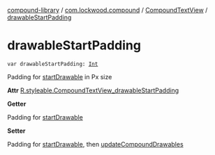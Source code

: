 [compound-library](../../index.md) / [com.lockwood.compound](../index.md) / [CompoundTextView](index.md) / [drawableStartPadding](./drawable-start-padding.md)

# drawableStartPadding

`var drawableStartPadding: `[`Int`](https://kotlinlang.org/api/latest/jvm/stdlib/kotlin/-int/index.html)

Padding for [startDrawable](start-drawable.md) in Px size

**Attr**
[R.styleable.CompoundTextView_drawableStartPadding](#)

**Getter**

Padding for [startDrawable](start-drawable.md)

**Setter**

Padding for [startDrawable](start-drawable.md), then [updateCompoundDrawables](update-compound-drawables.md)

